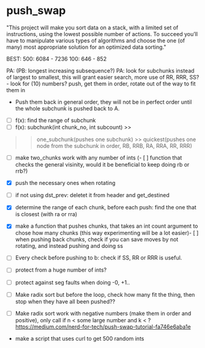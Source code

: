 # push_swap

"This project will make you sort data on a stack, with a limited set of instructions, using
the lowest possible number of actions. To succeed you’ll have to manipulate various
types of algorithms and choose the one (of many) most appropriate solution for an
optimized data sorting."

BEST:
500: 6084 - 7236
100: 646 - 852

PA: (PB: longest increasing subsequence?)
PA: look for subchunks instead of largest to smallest, this will grant easier search,
more use of RR, RRR, SS? - look for (10) numbers? push, get them in order, rotate out
of the way to fit them in
- Push them back in general order, they will not be in perfect order until the
whole subchunk is pushed back to A.

- [ ] f(x): find the range of subchunk
- [ ] f(x): subchunk(int chunk_no, int subcount) >> 
>> one_subchunk(pushes one subchunk) >> quickest(pushes one node from the subchunk in order, RB, RRB, RA, RRA, RR, RRR)

- [ ] make two_chunks work with any number of ints
(- [ ] function that checks the general visinity, would it be beneficial to keep
doing rb or rrb?)
- [x] push the necessary ones when rotating
- [ ] if not using dst_prev: deletet it from header and get_destined
- [x] determine the range of each chunk, before each push: find the one that is closest
(with ra or rra)
- [x] make a function that pushes chunks, that takes an int count argument to chose
how many chunks (this way experimenting will be a lot easier)- [ ] when pushing back chunks, check if you can save moves by not rotating, and instead pushing and doing ss
- [ ] Every check before pushing to b: check if SS, RR or RRR is useful.

- [ ] protect from a huge number of ints?
- [ ] protect against seg faults when doing -0, +1..

- [ ] Make radix sort but before the loop, check how many fit the thing, then stop when they have all been pushed??
- [ ] Make radix sort work with negative numbers (make them in order and positive), only call if n < some large number and k < ?
https://medium.com/nerd-for-tech/push-swap-tutorial-fa746e6aba1e

- make a script that uses curl to get 500 random ints
